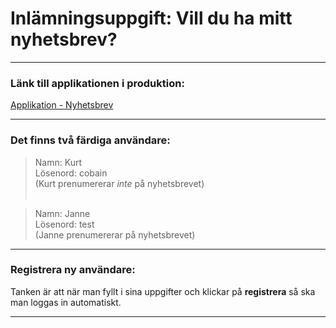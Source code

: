 # Inlämningsuppgift: Vill du ha mitt nyhetsbrev?

---

### Länk till applikationen i produktion:

[Applikation - Nyhetsbrev](https://emiliejarvman.github.io/login-frontend/)

---

### Det finns två färdiga användare:

> Namn: Kurt  
> Lösenord: cobain  
> (Kurt prenumererar _inte_ på nyhetsbrevet)  
> <br>

> Namn: Janne  
> Lösenord: test  
> (Janne prenumererar på nyhetsbrevet)

---

### Registrera ny användare:

Tanken är att när man fyllt i sina uppgifter och klickar på **registrera** så ska man loggas in automatiskt.

---
